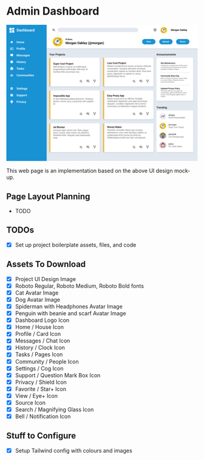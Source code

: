 # Admin Dashboard

![Image of an admin dashboard web page.](assets/images/dashboard-project.png)

This web page is an implementation based on the above UI design mock-up.

<!-- Site is live [here](https://junyuhuang.github.io/top-admin-dashboard/). -->

## Page Layout Planning

- TODO

## TODOs

- [x] Set up project boilerplate assets, files, and code

## Assets To Download

- [x] Project UI Design Image
- [x] Roboto Regular, Roboto Medium, Roboto Bold fonts
- [x] Cat Avatar Image
- [x] Dog Avatar Image
- [x] Spiderman with Headphones Avatar Image
- [x] Penguin with beanie and scarf Avatar Image
- [x] Dashboard Logo Icon
- [x] Home / House Icon
- [x] Profile / Card Icon
- [x] Messages / Chat Icon
- [x] History / Clock Icon
- [x] Tasks / Pages Icon
- [x] Community / People Icon
- [x] Settings / Cog Icon
- [x] Support / Question Mark Box Icon
- [x] Privacy / Shield Icon
- [x] Favorite / Star+ Icon
- [x] View / Eye+ Icon
- [x] Source Icon
- [x] Search / Magnifying Glass Icon
- [x] Bell / Notification Icon

## Stuff to Configure

- [x] Setup Tailwind config with colours and images
